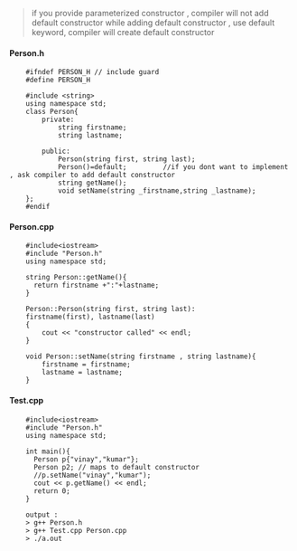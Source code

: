 > if you provide parameterized constructor , compiler will not add default constructor
> while adding default constructor , use default keyword, compiler will create default constructor

#### Person.h

        #ifndef PERSON_H // include guard
        #define PERSON_H

        #include <string>
        using namespace std;
        class Person{
            private:
                string firstname;
                string lastname;

            public:
                Person(string first, string last);
                Person()=default;         //if you dont want to implement , ask compiler to add default constructor
                string getName();
                void setName(string _firstname,string _lastname);
        };
        #endif
        
        
        
#### Person.cpp        

        #include<iostream>
        #include "Person.h"
        using namespace std;

        string Person::getName(){
          return firstname +":"+lastname;
        }

        Person::Person(string first, string last):
        firstname(first), lastname(last)
        {
            cout << "constructor called" << endl;
        }

        void Person::setName(string firstname , string lastname){
            firstname = firstname;
            lastname = lastname;
        }
        
        
#### Test.cpp

        #include<iostream>
        #include "Person.h"
        using namespace std;

        int main(){
          Person p{"vinay","kumar"};
          Person p2; // maps to default constructor
          //p.setName("vinay","kumar");
          cout << p.getName() << endl;  
          return 0;
        }
        
        output : 
        > g++ Person.h
        > g++ Test.cpp Person.cpp        
        > ./a.out
